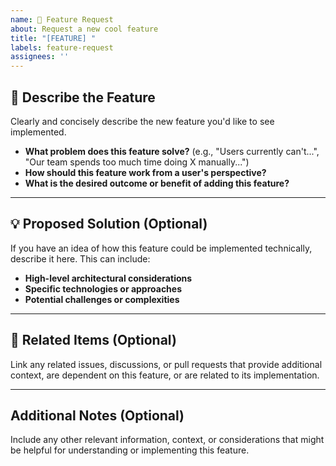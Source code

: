 ```yaml
---
name: 🚀 Feature Request
about: Request a new cool feature
title: "[FEATURE] "
labels: feature-request
assignees: ''
---
```


## 📝 Describe the Feature

Clearly and concisely describe the new feature you'd like to see implemented.
* **What problem does this feature solve?** (e.g., "Users currently can't...", "Our team spends too much time doing X manually...")
* **How should this feature work from a user's perspective?**
* **What is the desired outcome or benefit of adding this feature?**

---

## 💡 Proposed Solution (Optional)

If you have an idea of how this feature could be implemented technically, describe it here. This can include:

* **High-level architectural considerations**
* **Specific technologies or approaches**
* **Potential challenges or complexities**

---

## 🔗 Related Items (Optional)

Link any related issues, discussions, or pull requests that provide additional context, are dependent on this feature, or are related to its implementation.

---

## Additional Notes (Optional)

Include any other relevant information, context, or considerations that might be helpful for understanding or implementing this feature.
